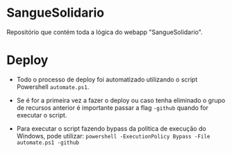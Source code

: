 # SangueSolidario
Repositório que contém toda a lógica do webapp "SangueSolidario".

# Deploy
* Todo o processo de deploy foi automatizado utilizando o script Powershell `automate.ps1`.

* Se é for a primeira vez a fazer o deploy ou caso tenha eliminado o grupo de recursos anterior é importante passar a flag `-github` quando for executar o script.

* Para executar o script fazendo bypass da política de execução do Windows, pode utilizar: `powershell -ExecutionPolicy Bypass -File automate.ps1 -github`
